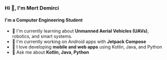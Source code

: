 ### Hi 👋, I'm Mert Demirci

#### I'm a Computer Engineering Student

- 🌱 I'm currently learning about **Unmanned Aerial Vehicles (UAVs)**, robotics, and smart systems.  
- 🚀 I'm currently working on Android apps with **Jetpack Compose**
- 👯 I love developing **mobile and web apps** using Kotlin, Java, and Python  
- 💬 Ask me about **Kotlin, Java, Python**
